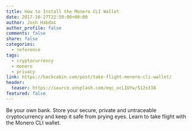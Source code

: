 ```yaml
---
title: How to Install the Monero CLI Wallet
date: 2017-10-27T22:59:00+08:00
author: Josh Habdas
author_profile: false
comments: false
share: false
categories:
  - reference
tags:
  - cryptocurrency
  - monero
  - privacy
link: https://hackcabin.com/post/take-flight-monero-cli-wallet/
header:
  teaser: https://source.unsplash.com/mqc_ocLIUYw/512x338
featured: false
---
```


Be your own bank. Store your secure, private and untraceable cryptocurrency and keep it safe from prying eyes. Learn to take flight with the Monero CLI wallet.
